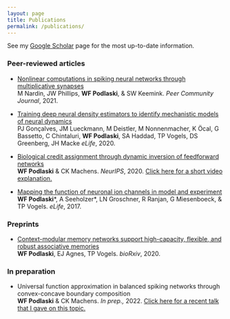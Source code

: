 ```yaml
---
layout: page
title: Publications
permalink: /publications/
---
```


See my [Google Scholar](https://scholar.google.com/citations?user=37n2zf4AAAAJ&hl=en) page for the most up-to-date information.

### Peer-reviewed articles

- [Nonlinear computations in spiking neural networks through multiplicative synapses](https://peercommunityjournal.org/articles/10.24072/pcjournal.69/)\
M Nardin, JW Phillips, **WF Podlaski**, & SW Keemink. *Peer Community Journal*, 2021.

- [Training deep neural density estimators to identify mechanistic models of neural dynamics](https://elifesciences.org/articles/56261)\
PJ Gonçalves, JM Lueckmann, M Deistler, M Nonnenmacher, K Öcal, G Bassetto, C Chintaluri, **WF Podlaski**, SA Haddad, TP Vogels, DS Greenberg, JH Macke *eLife*, 2020.

- [Biological credit assignment through dynamic inversion of feedforward networks](https://proceedings.neurips.cc/paper/2020/hash/7261925973c9bf0a74d85ae968a57e5f-Abstract.html)\
**WF Podlaski** & CK Machens. *NeurIPS*, 2020.
[Click here for a short video explanation.](https://slideslive.com/38936653)

- [Mapping the function of neuronal ion channels in model and experiment](https://elifesciences.org/articles/22152)\
**WF Podlaski**\*, A Seeholzer\*, LN Groschner, R Ranjan, G Miesenboeck, & TP Vogels. *eLife*, 2017.

### Preprints

- [Context-modular memory networks support high-capacity, flexible, and robust associative memories](https://www.biorxiv.org/content/10.1101/2020.01.08.898528v1.abstract)\
**WF Podlaski**, EJ Agnes, TP Vogels. *bioRxiv*, 2020.

### In preparation

- Universal function approximation in balanced spiking networks through convex-concave boundary composition\
**WF Podlaski** & CK Machens. *In prep.,* 2022.
[Click here for a recent talk that I gave on this topic.](https://www.youtube.com/watch?v=irxtUINGMWM)
